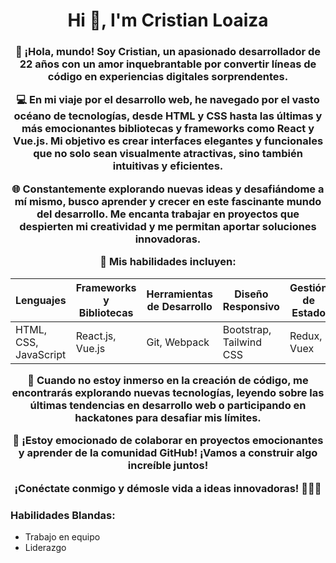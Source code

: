 <h1 align="center">Hi 👋, I'm Cristian Loaiza</h1>
<h3 align="center">🚀 ¡Hola, mundo! Soy Cristian, un apasionado desarrollador de 22 años con un amor inquebrantable por convertir líneas de código en experiencias digitales sorprendentes.

💻 En mi viaje por el desarrollo web, he navegado por el vasto océano de tecnologías, desde HTML y CSS hasta las últimas y más emocionantes bibliotecas y frameworks como React y Vue.js. Mi objetivo es crear interfaces elegantes y funcionales que no solo sean visualmente atractivas, sino también intuitivas y eficientes.

🌐 Constantemente explorando nuevas ideas y desafiándome a mí mismo, busco aprender y crecer en este fascinante mundo del desarrollo. Me encanta trabajar en proyectos que despierten mi creatividad y me permitan aportar soluciones innovadoras.

🔧 Mis habilidades incluyen:

| Lenguajes                | Frameworks y Bibliotecas | Herramientas de Desarrollo | Diseño Responsivo       | Gestión de Estado      | Backend               |
| ------------------------ | ------------------------ | -------------------------- | ------------------------ | ---------------------- | --------------------- |
| HTML, CSS, JavaScript    | React.js, Vue.js         | Git, Webpack               | Bootstrap, Tailwind CSS  | Redux, Vuex            | Node.js, Express, MySQL |

🌈 Cuando no estoy inmerso en la creación de código, me encontrarás explorando nuevas tecnologías, leyendo sobre las últimas tendencias en desarrollo web o participando en hackatones para desafiar mis límites.

🤝 ¡Estoy emocionado de colaborar en proyectos emocionantes y aprender de la comunidad GitHub! ¡Vamos a construir algo increíble juntos!

¡Conéctate conmigo y démosle vida a ideas innovadoras! 👩‍💻🚀</h3>

<h3 align="left">Habilidades Blandas:</h3>
<p align="left"> 
  <ul>
    <li>Trabajo en equipo</li>
    <li>Liderazgo</li>
  </ul>
</p>
